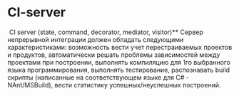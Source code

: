 # CI-server  
[![<image src="https://ci.appveyor.com/api/projects/status/32r7s2skrgm9ubva?svg=true" width="300">](https://ci.appveyor.com/api/projects/status/github/CI-SERVER/SERVER "Title")](https://ci.appveyor.com/project/CIserverKMK/server) 
CI server (state, command, decorator, mediator, visitor)** Сервер непрерывной интеграции должен обладать следующими характеристиками: возможность вести учет перестраиваемых проектов и продуктов, автоматически решать проблемы зависимостей между проектами при построении, выполнять компиляцию для 1го выбранного языка программирования, выполнять тестирование, распознавать build скрипты (написанные на соответствующем языке для C# - NAnt/MSBuild), вести статистику успешных/неуспешных построений.

